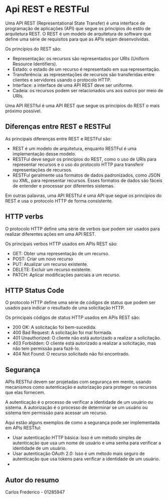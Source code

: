  # Api REST e RESTFul

Uma API REST (Representational State Transfer) é uma interface de programação de aplicações (API) que segue os princípios do estilo de arquitetura REST. O REST é um modelo de arquitetura de software que define uma série de requisitos para que as APIs sejam desenvolvidas.

Os princípios do REST são:
- Representação: os recursos são representados por URIs (Uniform Resource Identifiers).
- Estado: o estado de um recurso é representado em sua representação.
- Transferência: as representações de recursos são transferidas entre clientes e servidores usando o protocolo HTTP.
- Interface: a interface de uma API REST deve ser uniforme.
- Cadeia: os recursos podem ser relacionados uns aos outros por meio de URIs.

Uma API RESTful é uma API REST que segue os princípios do REST o mais próximo possível.


## Diferenças entre REST e RESTFul
As principais diferenças entre REST e RESTFul são:

- REST é um modelo de arquitetura, enquanto RESTFul é uma implementação desse modelo.
- RESTFul deve seguir os princípios do REST, como o uso de URIs para representar recursos e o uso do protocolo HTTP para transferir representações de recursos.
- RESTFul geralmente usa formatos de dados padronizados, como JSON ou XML, para representar recursos. Esses formatos de dados são fáceis de entender e processar por diferentes sistemas.

Em outras palavras, uma API RESTful é uma API que segue os princípios do REST e usa o protocolo HTTP de forma consistente.

## HTTP verbs
O protocolo HTTP define uma série de verbos que podem ser usados para realizar diferentes ações em uma API REST.

Os principais verbos HTTP usados em APIs REST são:

- GET: Obter uma representação de um recurso.
- POST: Criar um novo recurso
- PUT: Atualizar um recurso existente.
- DELETE: Excluir um recurso existente.
- PATCH: Aplicar modificações parciais a um recurso.

## HTTP Status Code
O protocolo HTTP define uma série de códigos de status que podem ser usados para indicar o resultado de uma solicitação HTTP.

Os principais códigos de status HTTP usados em APIs REST são:

- 200 OK: A solicitação foi bem-sucedida.
- 400 Bad Request: A solicitação foi mal formada.
- 401 Unauthorized: O cliente não está autorizado a realizar a solicitação.
- 403 Forbidden: O cliente está autorizado a realizar a solicitação, mas não tem permissão para fazê-lo.
- 404 Not Found: O recurso solicitado não foi encontrado.

## Segurança
APIs RESTful devem ser projetadas com segurança em mente, usando mecanismos como autenticação e autorização para proteger os recursos que elas fornecem.

A autenticação é o processo de verificar a identidade de um usuário ou sistema. A autorização é o processo de determinar se um usuário ou sistema tem permissão para acessar um recurso.

Aqui estão alguns exemplos de como a segurança pode ser implementada em APIs RESTful:

- Usar autenticação HTTP básica: Isso é um método simples de autenticação que usa um nome de usuário e uma senha para verificar a identidade de um usuário.
- Usar autenticação OAuth 2.0: Isso é um método mais seguro de autenticação que usa tokens para verificar a identidade de um usuário.
- 
## Autor do resumo
Carlos Frederico - 01285947




